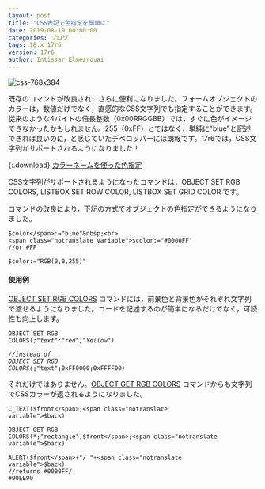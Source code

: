 ```yaml
---
layout: post
title: "CSS表記で色指定を簡単に"
date: 2019-08-19 00:00:00
categories: ブログ
tags: 18.x 17r6
version: 17r6
author: Intissar Elmezrouai
---
```


![css-768x384](https://user-images.githubusercontent.com/10509075/63232580-110b9280-c264-11e9-83a4-31cec77770d0.png)

既存のコマンドが改良され，さらに便利になりました。フォームオブジェクトのカラーは，数値だけでなく，直感的なCSS文字列でも指定することができます。従来のような4バイトの倍長整数（0x00RRGGBB）では，すぐに色がイメージできなかったかもしれません。255（0xFF）とではなく，単純に"blue"と記述できれば良いのに，と感じていたデベロッパーには朗報です。17r6では，CSS文字列がサポートされるようになりました！

{:.download}
[カラーネームを使った色指定](https://github.com/4D-JP/HDI/releases/download/17r6/HDI_CSS_colors.zip) 

CSS文字列がサポートされるようになったコマンドは，<span class="notranslate command">OBJECT SET RGB COLORS</span>, <span class="notranslate command">LISTBOX SET ROW COLOR</span>, <span class="notranslate command">LISTBOX SET GRID COLOR</span> です。

コマンドの改良により，下記の方式でオブジェクトの色指定ができるようになりました。

<code class="fourd"><span class="notranslate variable">$color</span>:="blue"&nbsp;<br>
<span class="notranslate variable">$color</span>:="#0000FF" <span class="notranslate comment">//or #FF</span><br>
<span class="notranslate variable">$color</span>:="RGB(0,0,255)"</code>

#### 使用例

<a href="https://doc.4d.com/4Dv17R6/4D/17-R6/OBJECT-SET-RGB-COLORS.301-4311385.ja.html"><span class="notranslate command">OBJECT SET RGB COLORS</span></a> コマンドには，前景色と背景色がそれぞれ文字列で渡せるようになりました。コードを記述するのが簡単になるだけでなく，可読性も向上します。

<code class="fourd"><span class="notranslate command">OBJECT SET RGB COLORS</span>(*;"text";"red";"Yellow")&nbsp;<br>
<span class="notranslate comment">//instead of </span><span class="notranslate comment">OBJECT SET RGB COLORS(*;"text";0xFF0000;0xFFFF00)</span></code>

それだけではありません。<a href="https://doc.4d.com/4Dv17R6/4D/17-R6/OBJECT-GET-RGB-COLORS.301-4311417.ja.html"><span class="notranslate command">OBJECT GET RGB COLORS</span></a> コマンドからも文字列でCSSカラーが返されるようになりました。

<code class="fourd"><span class="notranslate command">C_TEXT</span>(<span class="notranslate variable">$front</span>;<span class="notranslate variable">$back</span>) <br>
<span class="notranslate command">OBJECT GET RGB COLORS</span>(*;"rectangle";<span class="notranslate variable">$front</span>;<span class="notranslate variable">$back</span>) <br>
<span class="notranslate command">ALERT</span>(<span class="notranslate variable">$front</span>+"/ "+<span class="notranslate variable">$back</span>) <span class="notranslate comment">//returns&nbsp;#0000FF/ #90EE90</span></code>

